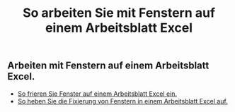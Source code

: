 ﻿---
title: So arbeiten Sie mit Fenstern auf einem Arbeitsblatt Excel
second_title: Aspose.Cells Cloud Documen
linktitle: Feld
type: docs
url: /de/worksheets/panes/
keywords: How to work with panes on an Excel worksheet
description: Aspose.Cells Cloud REST API unterstützt die Arbeit mit Bereichen in einem Excel Arbeitsblatt. SDK unterstützt verschiedene Entwicklungssprachen. Dazu gehören Android, C#, Go, Java, NodeJS, Perl, PHP, Python, Ruby und Swift
weight: 20
---
## Arbeiten mit Fenstern auf einem Arbeitsblatt Excel.

- [So frieren Sie Fenster auf einem Arbeitsblatt Excel ein.](/cells/de/worksheets/panes/freeze/) 
- [So heben Sie die Fixierung von Fenstern in einem Arbeitsblatt Excel auf.](/cells/de/worksheets/panes/unfreeze/) 


